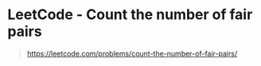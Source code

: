 # LeetCode - Count the number of fair pairs

> https://leetcode.com/problems/count-the-number-of-fair-pairs/